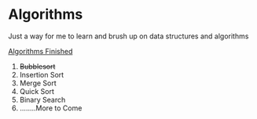 Algorithms
==========

Just a way for me to learn and brush up on data structures and algorithms

<u>Algorithms Finished</u>

1. <strike>Bubblesort</strike>
2. Insertion Sort
3. Merge Sort
4. Quick Sort
5. Binary Search
6. ........More to Come